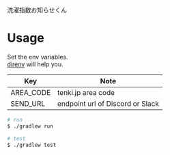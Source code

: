 洗濯指数お知らせくん

# Usage

Set the env variables.  
[direnv](https://github.com/direnv/direnv) will help you.

| Key              | Note                                         |
| ---------------- | -------------------------------------------- |
| AREA_CODE        | tenki.jp area code                           |
| SEND_URL         | endpoint url of Discord or Slack             |

```bash
# run
$ ./gradlew run 

# test
$ ./gradlew test
```
